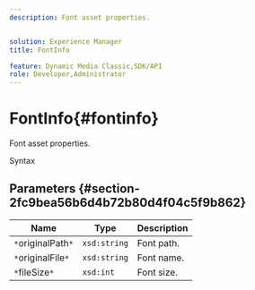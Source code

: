 ```yaml
---
description: Font asset properties.


solution: Experience Manager
title: FontInfo

feature: Dynamic Media Classic,SDK/API
role: Developer,Administrator
---
```


# FontInfo{#fontinfo}

Font asset properties.

 Syntax 

## Parameters {#section-2fc9bea56b6d4b72b80d4f04c5f9b862}

|  Name  | Type  | Description  |
|---|---|---|
|  `*`originalPath`*`  | `xsd:string`  | Font path.  |
|  `*`originalFile`*`  | `xsd:string`  | Font name.  |
|  `*`fileSize`*`  | `xsd:int`  | Font size.  |

